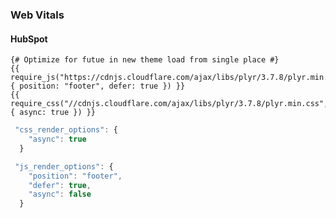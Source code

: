 ### Web Vitals 




#### HubSpot

```shell
{# Optimize for futue in new theme load from single place #} 
{{ require_js("https://cdnjs.cloudflare.com/ajax/libs/plyr/3.7.8/plyr.min.js", { position: "footer", defer: true }) }}
{{ require_css("//cdnjs.cloudflare.com/ajax/libs/plyr/3.7.8/plyr.min.css", { async: true }) }}

```

```javascript 
 "css_render_options": {
    "async": true
  }
```

```javascript
 "js_render_options": {
    "position": "footer",
    "defer": true,
    "async": false
  }
```